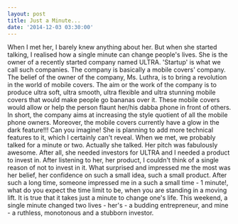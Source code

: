 ```yaml
---
layout: post
title: Just a Minute...
date: '2014-12-03 03:30:00'
---
```


When I met her, I barely knew anything about her. But when she started talking, I realised how a single minute can change people's lives. She is the owner of a recently started company named ULTRA. 'Startup' is what we call such companies. The company is basically a mobile covers' company. The belief of the owner of the company, Ms. Luthra, is to bring a revolution in the world of mobile covers.
The aim or the work of the company is to produce ultra soft, ultra smooth, ultra flexible and ultra stunning mobile covers that would make people go bananas over it. These mobile covers would allow or help the person flaunt her/his dabba phone in front of others. In short, the company aims at increasing the style quotient of all the mobile phone owners. Moreover, the mobile covers currently have a glow in the dark feature!!! Can you imagine! She is planning to add more technical features to it, which I certainly can't reveal.
When we met, we probably talked for a minute or two. Actually she talked. Her pitch was fabulously awesome. After all, she needed investors for ULTRA and I needed a product to invest in. After listening to her, her product, I couldn't think of a single reason of not to invest in it. What surprised and impressed me the most was her belief, her confidence on such a small idea, such a small product. 
After such a long time, someone impressed me in a such a small time - 1 minute!, what do you expect the time limit to be, when you are standing in a moving lift.
It is true that it takes just a minute to change one's life. This weekend, a single minute changed two lives - her's - a budding entrepreneur, and mine - a ruthless, monotonous and a stubborn investor.


